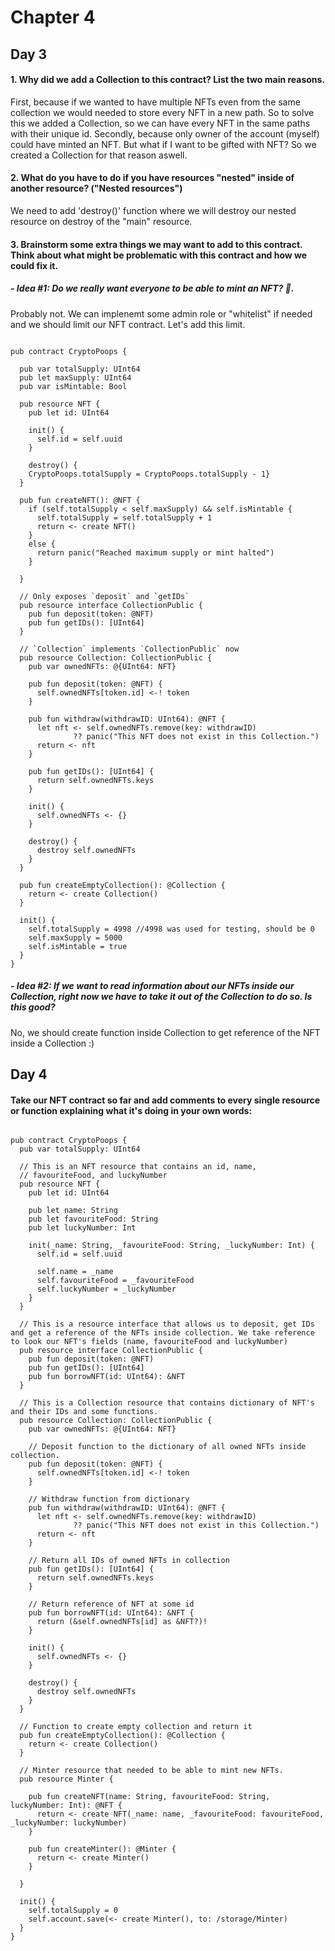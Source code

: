 # Chapter 4
## Day 3

#### 1. Why did we add a Collection to this contract? List the two main reasons.

First, because if we wanted to have multiple NFTs even from the same collection we would needed to store every NFT in a new path. So to solve this we added a Collection, so we can have every NFT in the same paths with their unique id.
Secondly, because only owner of the account (myself) could have minted an NFT. But what if I want to be gifted with NFT? So we created a Collection for that reason aswell.

#### 2. What do you have to do if you have resources "nested" inside of another resource? ("Nested resources")

We need to add 'destroy()' function where we will destroy our nested resource on destroy of the "main" resource.

#### 3. Brainstorm some extra things we may want to add to this contract. Think about what might be problematic with this contract and how we could fix it.

##### - Idea #1: Do we really want everyone to be able to mint an NFT? 🤔.

Probably not. We can implenemt some admin role or "whitelist" if needed and we should limit our NFT contract. Let's add this limit.

```cadence

pub contract CryptoPoops {

  pub var totalSupply: UInt64
  pub let maxSupply: UInt64
  pub var isMintable: Bool

  pub resource NFT {
    pub let id: UInt64

    init() {
      self.id = self.uuid
    }

    destroy() {
    CryptoPoops.totalSupply = CryptoPoops.totalSupply - 1}
  }

  pub fun createNFT(): @NFT {
    if (self.totalSupply < self.maxSupply) && self.isMintable {
      self.totalSupply = self.totalSupply + 1
      return <- create NFT()
    } 
    else {
      return panic("Reached maximum supply or mint halted")
    }
    
  }

  // Only exposes `deposit` and `getIDs`
  pub resource interface CollectionPublic {
    pub fun deposit(token: @NFT)
    pub fun getIDs(): [UInt64]
  }

  // `Collection` implements `CollectionPublic` now
  pub resource Collection: CollectionPublic {
    pub var ownedNFTs: @{UInt64: NFT}

    pub fun deposit(token: @NFT) {
      self.ownedNFTs[token.id] <-! token
    }

    pub fun withdraw(withdrawID: UInt64): @NFT {
      let nft <- self.ownedNFTs.remove(key: withdrawID) 
              ?? panic("This NFT does not exist in this Collection.")
      return <- nft
    }

    pub fun getIDs(): [UInt64] {
      return self.ownedNFTs.keys
    }

    init() {
      self.ownedNFTs <- {}
    }

    destroy() {
      destroy self.ownedNFTs
    }
  }

  pub fun createEmptyCollection(): @Collection {
    return <- create Collection()
  }

  init() {
    self.totalSupply = 4998 //4998 was used for testing, should be 0
	self.maxSupply = 5000
    self.isMintable = true
  }
}

```

##### - Idea #2: If we want to read information about our NFTs inside our Collection, right now we have to take it out of the Collection to do so. Is this good?

No, we should create function inside Collection to get reference of the NFT inside a Collection :)


## Day 4

#### Take our NFT contract so far and add comments to every single resource or function explaining what it's doing in your own words:

```cadence

pub contract CryptoPoops {
  pub var totalSupply: UInt64

  // This is an NFT resource that contains an id, name,
  // favouriteFood, and luckyNumber
  pub resource NFT {
    pub let id: UInt64

    pub let name: String
    pub let favouriteFood: String
    pub let luckyNumber: Int

    init(_name: String, _favouriteFood: String, _luckyNumber: Int) {
      self.id = self.uuid

      self.name = _name
      self.favouriteFood = _favouriteFood
      self.luckyNumber = _luckyNumber
    }
  }

  // This is a resource interface that allows us to deposit, get IDs and get a reference of the NFTs inside collection. We take reference to look our NFT's fields (name, favouriteFood and luckyNumber)
  pub resource interface CollectionPublic {
    pub fun deposit(token: @NFT)
    pub fun getIDs(): [UInt64]
    pub fun borrowNFT(id: UInt64): &NFT
  }

  // This is a Collection resource that contains dictionary of NFT's and their IDs and some functions.
  pub resource Collection: CollectionPublic {
    pub var ownedNFTs: @{UInt64: NFT}
	
	// Deposit function to the dictionary of all owned NFTs inside collection.
    pub fun deposit(token: @NFT) {
      self.ownedNFTs[token.id] <-! token
    }
	
	// Withdraw function from dictionary
    pub fun withdraw(withdrawID: UInt64): @NFT {
      let nft <- self.ownedNFTs.remove(key: withdrawID) 
              ?? panic("This NFT does not exist in this Collection.")
      return <- nft
    }
	
	// Return all IDs of owned NFTs in collection
    pub fun getIDs(): [UInt64] {
      return self.ownedNFTs.keys
    }
	
	// Return reference of NFT at some id
    pub fun borrowNFT(id: UInt64): &NFT {
      return (&self.ownedNFTs[id] as &NFT?)!
    }

    init() {
      self.ownedNFTs <- {}
    }

    destroy() {
      destroy self.ownedNFTs
    }
  }
  
  // Function to create empty collection and return it
  pub fun createEmptyCollection(): @Collection {
    return <- create Collection()
  }
  
  // Minter resource that needed to be able to mint new NFTs.
  pub resource Minter {

    pub fun createNFT(name: String, favouriteFood: String, luckyNumber: Int): @NFT {
      return <- create NFT(_name: name, _favouriteFood: favouriteFood, _luckyNumber: luckyNumber)
    }

    pub fun createMinter(): @Minter {
      return <- create Minter()
    }

  }

  init() {
    self.totalSupply = 0
    self.account.save(<- create Minter(), to: /storage/Minter)
  }
}


```